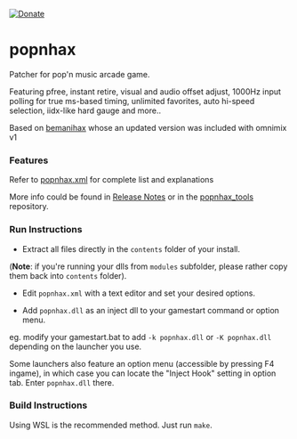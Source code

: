 [![Donate](https://img.shields.io/badge/Donate-PayPal-green.svg)](https://www.paypal.com/donate?hosted_button_id=WT735CX4UMZ9U)

# popnhax

Patcher for pop'n music arcade game.

Featuring pfree, instant retire, visual and audio offset adjust, 1000Hz input polling for true ms-based timing, unlimited favorites, auto hi-speed selection, iidx-like hard gauge and more..

Based on [bemanihax](https://github.com/windyfairy/bemanihax) whose an updated version was included with omnimix v1

### Features

Refer to [popnhax.xml](https://github.com/CrazyRedMachine/popnhax/blob/main/dist/popnhax/popnhax.xml) for complete list and explanations

More info could be found in [Release Notes](https://github.com/CrazyRedMachine/popnhax/releases) or in the [popnhax_tools](https://github.com/CrazyRedMachine/popnhax_tools) repository.

### Run Instructions

- Extract all files directly in the `contents` folder of your install.

(**Note**: if you're running your dlls from `modules` subfolder, please rather copy them back into `contents` folder).

- Edit `popnhax.xml` with a text editor and set your desired options.

- Add `popnhax.dll` as an inject dll to your gamestart command or option menu.

eg. modify your gamestart.bat to add `-k popnhax.dll` or `-K popnhax.dll` depending on the launcher you use.

Some launchers also feature an option menu (accessible by pressing F4 ingame), in which case you can locate the "Inject Hook" setting in option tab. Enter `popnhax.dll` there.

### Build Instructions

Using WSL is the recommended method. Just run `make`.
